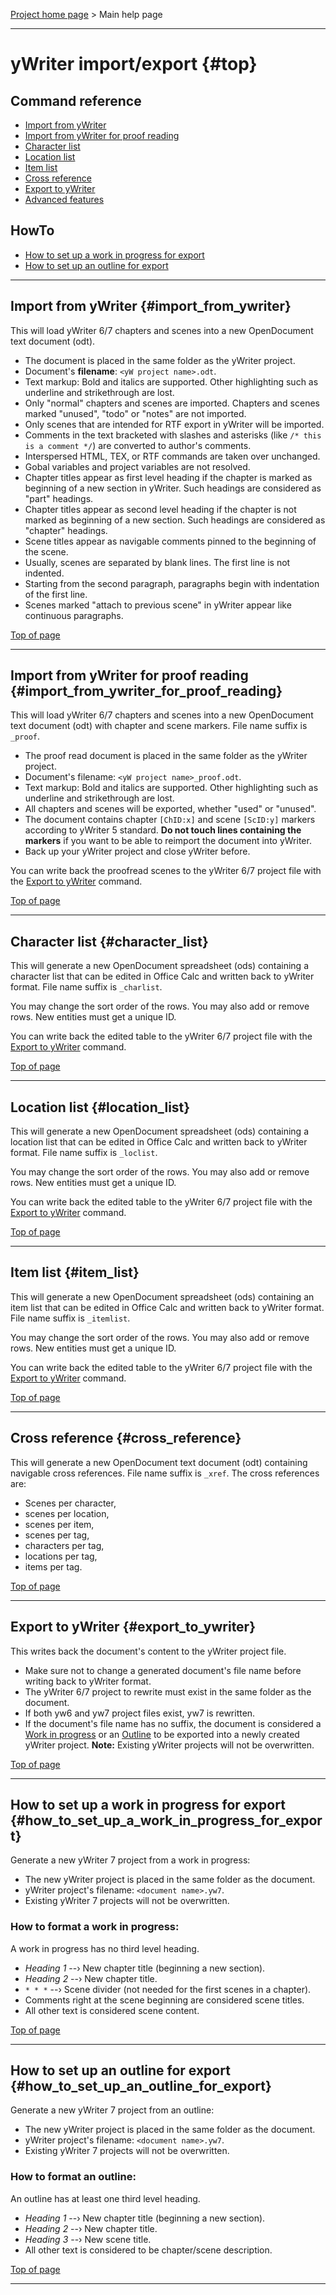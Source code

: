 [Project home page](https://peter88213.github.io/pywoo/) > Main help page

------------------------------------------------------------------------

# yWriter import/export {#top}

## Command reference

-   [Import from yWriter](#import_from_ywriter)
-   [Import from yWriter for proof
    reading](#import_from_ywriter_for_proof_reading)
-   [Character list](#character_list)
-   [Location list](#location_list)
-   [Item list](#item_list)
-   [Cross reference](#cross_reference)
-   [Export to yWriter](#export_to_ywriter) 
-   [Advanced features](@help_adv@)

## HowTo

-   [How to set up a work in progress for
    export](#how_to_set_up_a_work_in_progress_for_export)
-   [How to set up an outline for
    export](#how_to_set_up_an_outline_for_export)

------------------------------------------------------------------------

## Import from yWriter {#import_from_ywriter}

This will load yWriter 6/7 chapters and scenes into a new OpenDocument
text document (odt).

-   The document is placed in the same folder as the yWriter project.
-   Document's **filename**: `<yW project name>.odt`.
-   Text markup: Bold and italics are supported. Other highlighting such
    as underline and strikethrough are lost.
-   Only "normal" chapters and scenes are imported. Chapters and
    scenes marked "unused", "todo" or "notes" are not imported.
-   Only scenes that are intended for RTF export in yWriter will be
    imported.
-   Comments in the text bracketed with slashes and asterisks (like
    `/* this is a comment */`) are converted to author's comments.
-   Interspersed HTML, TEX, or RTF commands are taken over unchanged.
-   Gobal variables and project variables are not resolved.
-   Chapter titles appear as first level heading if the chapter is
    marked as beginning of a new section in yWriter. Such headings are
    considered as "part" headings.
-   Chapter titles appear as second level heading if the chapter is not
    marked as beginning of a new section. Such headings are considered
    as "chapter" headings.
-   Scene titles appear as navigable comments pinned to the beginning of
    the scene.
-   Usually, scenes are separated by blank lines. The first line is not
    indented.
-   Starting from the second paragraph, paragraphs begin with
    indentation of the first line.
-   Scenes marked "attach to previous scene" in yWriter appear like
    continuous paragraphs.

[Top of page](#top)

------------------------------------------------------------------------

## Import from yWriter for proof reading {#import_from_ywriter_for_proof_reading}

This will load yWriter 6/7 chapters and scenes into a new OpenDocument
text document (odt) with chapter and scene markers. File name suffix is
`_proof`.

-   The proof read document is placed in the same folder as the yWriter
    project.
-   Document's filename: `<yW project name>_proof.odt`.
-   Text markup: Bold and italics are supported. Other highlighting such
    as underline and strikethrough are lost.
-   All chapters and scenes will be exported, whether "used" or
    "unused".
-   The document contains chapter `[ChID:x]` and scene `[ScID:y]`
    markers according to yWriter 5 standard. **Do not touch lines
    containing the markers** if you want to be able to reimport the
    document into yWriter.
-   Back up your yWriter project and close yWriter before.

You can write back the proofread scenes to the yWriter 6/7 project file
with the [Export to yWriter](#export_to_ywriter) command.

[Top of page](#top)

------------------------------------------------------------------------

## Character list {#character_list}

This will generate a new OpenDocument spreadsheet (ods) containing a
character list that can be edited in Office Calc and written back to
yWriter format. File name suffix is `_charlist`.

You may change the sort order of the rows. You may also add or remove
rows. New entities must get a unique ID.

You can write back the edited table to the yWriter 6/7 project file with
the [Export to yWriter](#export_to_ywriter) command.

[Top of page](#top)

------------------------------------------------------------------------

## Location list {#location_list}

This will generate a new OpenDocument spreadsheet (ods) containing a
location list that can be edited in Office Calc and written back to
yWriter format. File name suffix is `_loclist`.

You may change the sort order of the rows. You may also add or remove
rows. New entities must get a unique ID.

You can write back the edited table to the yWriter 6/7 project file with
the [Export to yWriter](#export_to_ywriter) command.

[Top of page](#top)

------------------------------------------------------------------------

## Item list {#item_list}

This will generate a new OpenDocument spreadsheet (ods) containing an
item list that can be edited in Office Calc and written back to yWriter
format. File name suffix is `_itemlist`.

You may change the sort order of the rows. You may also add or remove
rows. New entities must get a unique ID.

You can write back the edited table to the yWriter 6/7 project file with
the [Export to yWriter](#export_to_ywriter) command.

[Top of page](#top)

------------------------------------------------------------------------

## Cross reference {#cross_reference}

This will generate a new OpenDocument text document (odt) containing
navigable cross references. File name suffix is `_xref`. The cross
references are:

-   Scenes per character,
-   scenes per location,
-   scenes per item,
-   scenes per tag,
-   characters per tag,
-   locations per tag,
-   items per tag.

[Top of page](#top)

------------------------------------------------------------------------

## Export to yWriter {#export_to_ywriter}

This writes back the document's content to the yWriter project file.

-   Make sure not to change a generated document's file name before
    writing back to yWriter format.
-   The yWriter 6/7 project to rewrite must exist in the same folder as
    the document.
-   If both yw6 and yw7 project files exist, yw7 is rewritten.
-   If the document's file name has no suffix, the document is
    considered a [Work in
    progress](#how_to_set_up_a_work_in_progress_for_export) or an
    [Outline](#how_to_set_up_an_outline_for_export) to be exported into
    a newly created yWriter project. **Note:** Existing yWriter projects
    will not be overwritten.

[Top of page](#top)

------------------------------------------------------------------------

## How to set up a work in progress for export {#how_to_set_up_a_work_in_progress_for_export}

Generate a new yWriter 7 project from a work in progress:

-   The new yWriter project is placed in the same folder as the
    document.
-   yWriter project's filename: `<document name>.yw7`.
-   Existing yWriter 7 projects will not be overwritten.

### How to format a work in progress:

A work in progress has no third level heading.

-   *Heading 1* --› New chapter title (beginning a new section).
-   *Heading 2* --› New chapter title.
-   `* * *` --› Scene divider (not needed for the first scenes in a
    chapter).
-   Comments right at the scene beginning are considered scene titles.
-   All other text is considered scene content.

[Top of page](#top)

------------------------------------------------------------------------

## How to set up an outline for export {#how_to_set_up_an_outline_for_export}

Generate a new yWriter 7 project from an outline:

-   The new yWriter project is placed in the same folder as the
    document.
-   yWriter project's filename: `<document name>.yw7`.
-   Existing yWriter 7 projects will not be overwritten.

### How to format an outline:

An outline has at least one third level heading.

-   *Heading 1* --› New chapter title (beginning a new section).
-   *Heading 2* --› New chapter title.
-   *Heading 3* --› New scene title.
-   All other text is considered to be chapter/scene description.

[Top of page](#top)

------------------------------------------------------------------------
